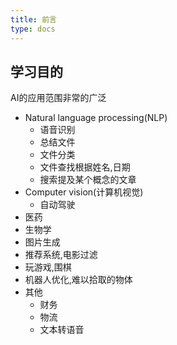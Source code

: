 ```yaml
---
title: 前言
type: docs
---
```


## 学习目的

AI的应用范围非常的广泛

- Natural language processing(NLP) 
  - 语音识别
  - 总结文件
  - 文件分类
  - 文件查找根据姓名,日期
  - 搜索提及某个概念的文章
- Computer vision(计算机视觉)
  - 自动驾驶
- 医药
- 生物学
- 图片生成
- 推荐系统,电影过滤
- 玩游戏,围棋
- 机器人优化,难以拾取的物体
- 其他
  - 财务
  - 物流
  - 文本转语音